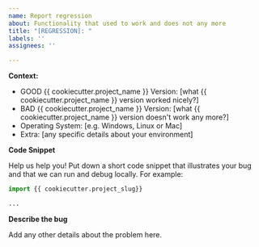 ```yaml
---
name: Report regression
about: Functionality that used to work and does not any more
title: "[REGRESSION]: "
labels: ''
assignees: ''

---
```


**Context:**
- GOOD {{ cookiecutter.project_name }} Version: [what {{ cookiecutter.project_name }} version worked nicely?]
- BAD {{ cookiecutter.project_name }} Version: [what {{ cookiecutter.project_name }} version doesn't work any more?]
- Operating System: [e.g. Windows, Linux or Mac]
- Extra: [any specific details about your environment]

**Code Snippet**

Help us help you! Put down a short code snippet that illustrates your bug and
that we can run and debug locally. For example:

```python
import {{ cookiecutter.project_slug}}

...
```

**Describe the bug**

Add any other details about the problem here.
